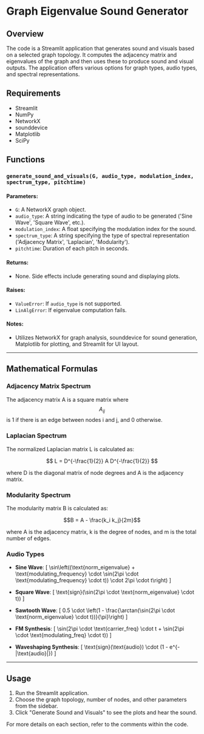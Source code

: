 # Graph Eigenvalue Sound Generator

## Overview

The code is a Streamlit application that generates sound and visuals based on a selected graph topology. It computes the adjacency matrix and eigenvalues of the graph and then uses these to produce sound and visual outputs. The application offers various options for graph types, audio types, and spectral representations.

## Requirements

- Streamlit
- NumPy
- NetworkX
- sounddevice
- Matplotlib
- SciPy

## Functions

### `generate_sound_and_visuals(G, audio_type, modulation_index, spectrum_type, pitchtime)`

#### Parameters:

- `G`: A NetworkX graph object.
- `audio_type`: A string indicating the type of audio to be generated ('Sine Wave', 'Square Wave', etc.).
- `modulation_index`: A float specifying the modulation index for the sound.
- `spectrum_type`: A string specifying the type of spectral representation ('Adjacency Matrix', 'Laplacian', 'Modularity').
- `pitchtime`: Duration of each pitch in seconds.

#### Returns:
- None. Side effects include generating sound and displaying plots.

#### Raises:
- `ValueError`: If `audio_type` is not supported.
- `LinAlgError`: If eigenvalue computation fails.

#### Notes:
- Utilizes NetworkX for graph analysis, sounddevice for sound generation, Matplotlib for plotting, and Streamlit for UI layout.

---

## Mathematical Formulas

### Adjacency Matrix Spectrum

The adjacency matrix A is a square matrix where $$A_{ij}$$ is 1 if there is an edge between nodes i and j, and 0 otherwise.

### Laplacian Spectrum

The normalized Laplacian matrix L is calculated as:

$$
L = D^{-\frac{1}{2}} A D^{-\frac{1}{2}}
$$

where D is the diagonal matrix of node degrees and A is the adjacency matrix.

### Modularity Spectrum

The modularity matrix B is calculated as:


$$B = A - \frac{k_i k_j}{2m}$$

where A is the adjacency matrix, k is the degree of nodes, and m is the total number of edges.



### Audio Types

- **Sine Wave**: 
\[
\sin\left((\text{norm\_eigenvalue} + \text{modulating\_frequency} \cdot \sin(2\pi \cdot \text{modulating\_frequency} \cdot t)) \cdot 2\pi \cdot t\right)
\]

- **Square Wave**:
\[
\text{sign}(\sin(2\pi \cdot \text{norm\_eigenvalue} \cdot t))
\]

- **Sawtooth Wave**:
\[
0.5 \cdot \left(1 - \frac{\arctan(\sin(2\pi \cdot \text{norm\_eigenvalue} \cdot t))}{\pi}\right)
\]

- **FM Synthesis**:
\[
\sin(2\pi \cdot \text{carrier\_freq} \cdot t + \sin(2\pi \cdot \text{modulating\_freq} \cdot t))
\]

- **Waveshaping Synthesis**:
\[
\text{sign}(\text{audio}) \cdot (1 - e^{-|\text{audio}|})
\]




---

## Usage

1. Run the Streamlit application.
2. Choose the graph topology, number of nodes, and other parameters from the sidebar.
3. Click "Generate Sound and Visuals" to see the plots and hear the sound.

For more details on each section, refer to the comments within the code.

